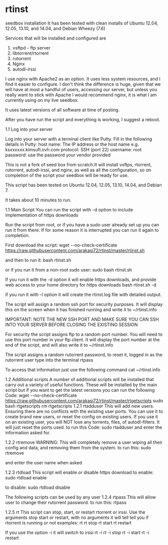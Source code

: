 rtinst
======

seedbox installation
It has been tested with clean installs of Ubuntu 12.04, 12.05, 13.10, and 14.04, and Debian Wheezy (7.6)

Services that will be installed and configured are
1. vsftpd - ftp server
2. libtorrent/rtorrent
3. rutorrent
4. Nginx
5. autodl-irssi

I use nginx with Apache2 as an option. It uses less system resources, and I find it easier to configure. I don't think the difference is huge, given that we will have at most a handful of users, accessing our server, but unless you really want to stick with Apache I would recommend nginx, it is what I am currently using on my live seedbox.

It uses latest versions of all software at time of posting.

After you have run the script and everything is working, I suggest a reboot.


1.1 Log into your server

Log into your server with a terminal client like Putty. Fill in the following details in Putty: 
host name: The IP address or the host name e.g. ksxxxxxx.kimsufi.ovh.com
protocol: SSH (port 22)
username: root
password: use the password your vendor provided

This is not a fork of seed box from scratch.It will install vsftps, rtorrent, rutorrent, autodl-irssi, and nginx, as well as all the configuration, so on completion of the script your seedbox will be ready for use.

This script has been tested on Ubuntu 12.04, 12.05, 13.10, 14.04, and Debian 7.

It takes about 10 minutes to run.

1.1 Main Script
You can run the script with -d option to include implementation of https downloads 

Run the script from root, or if you have a sudo user already set up you can run it from there. If for some reason it is interrupted you can run it again to completion. 

First download the script:
wget --no-check-certificate https://raw.githubusercontent.com/arakasi72/rtinst/master/rtinst.sh

and then to run it:
bash rtinst.sh

or if you run it from a non-root sudo user:
sudo bash rtinst.sh

If you run it with the -d option it will enable https downloads, and provide web access to your home directory for https downloads
bash rtinst.sh -d

if you run it with -l option it will create the rtinst.log file with detailed output. 


The script will assign a random ssh port for security purposes. It will display this on the screen when it has finished running and write it to ~/rtinst.info

IMPORTANT: NOTE THE NEW SSH PORT AND MAKE SURE YOU CAN SSH INTO YOUR SERVER BEFORE CLOSING THE EXISTING SESSION

For security the script assigns ftp to a random port number. You will need to use this port number in your ftp client. It will display the port number at the end of the script, and will also write it to ~/rtinst.info

The script assigns a random rutorrent password, to reset it, logged in as the rutorrent user type into the terminal
rtpass

To access that information just use the following command
cat ~/rtinst.info

1.2 Additional scripts
A number of additional scripts will be installed that carry out a variety of useful functions. These will be installed by the main script but if you want to get the latest versions you can run the following
Code:
wget --no-check-certificate https://raw.githubusercontent.com/arakasi72/rtinst/master/rtgetscripts
sudo bash rtgetscripts
rm rtgetscripts
1.2.1 rtadduser
This will add new users. Ensuring there are no conflicts with the existing user ports. You can use it to create brand new users, or reset the config on existing users. If you use it on an existing user, you will NOT lose any torrents, files, of autodl-filters. It will just reset the ports used.
to run this
Code:
sudo rtadduser
and enter the information asked for.

1.2.2 rtremove
WARNING: This will completely remove a user wiping all their config and data, and removing them from the system.
to run this:
sudo rtremove

and enter the user name when asked

1.2.3 rtdload
This script will enable or disable https download
to enable:
sudo rtdload enable

to disable:
sudo rtdload disable

The following scripts can be used by any user
1.2.4 rtpass
This will allow user to change their rutorrent password.
to run this:
rtpass

1.2.5 rt
This script can stop, start, or restart rtorrent or irssi. Use the arguments stop start or restart, with no arguments it will tell tell you if rtorrent is running or not
examples: 
  rt
  rt stop
  rt start
  rt restart

If you use the option -i it will switch to irssi
  rt -i
  rt -i stop
  rt -i start
  rt -i restart
